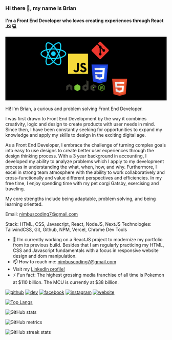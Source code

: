 ### Hi there 👋, my name is Brian
#### I'm a Front End Developer who loves creating experiences through React JS 💻 
<img src='/banner.png'>

Hi! I'm Brian, a curious and problem solving Front End Developer. 

I was first drawn to Front End Development by the way it combines creativity, logic and design to create products with user needs in mind. Since then, I have been constantly seeking for opportunities to expand my knowledge and apply my skills to design in the exciting digital age. 

As a Front End Developer, I embrace the challenge of turning complex goals into easy to use designs to create better user experiences through the design thinking process. With a 3 year background in accounting, I developed my ability to analyze problems which I apply to my development process in understanding the what, when, how, and why. Furthermore, I excel in strong team atmosphere with the ability to work collaboratively and cross-functionally and value different perspectives and efficiencies. In my free time, I enjoy spending time with my pet corgi Gatsby, exercising and traveling. 

My core strengths include being adaptable, problem solving, and being learning oriented.

Email: nimbuscoding7@gmail.com

Stack: HTML, CSS, Javascript, React, NodeJS, NextJS
Technologies: TailwindCSS, Git, Github, NPM, Vercel, Chrome Dev Tools 

- 🔭 I’m currently working on a ReactJS project to modernize my portfolio from its previous build. Besides that I am regularly practicing my HTML, CSS and Javascript fundamentals with a focus in responsive website design and dom manipulation.  
- 📫 How to reach me: nimbuscoding7@gmail.com
- Visit my <a href="https://www.linkedin.com/in/brian-spencer-99733823b/" target="_blank">LinkedIn profile!</a>
- ⚡ Fun fact: The highest grossing media franchise of all time is Pokemon at $110 billion. The MCU is currently at $38 billion. 


[<img src='https://cdn.jsdelivr.net/npm/simple-icons@3.0.1/icons/github.svg' alt='github' height='40'>](https://github.com/bspence205)  [<img src='https://cdn.jsdelivr.net/npm/simple-icons@3.0.1/icons/dev-dot-to.svg' alt='dev' height='40'>](https://dev.to/bspence205)  [<img src='https://cdn.jsdelivr.net/npm/simple-icons@3.0.1/icons/facebook.svg' alt='facebook' height='40'>](https://www.facebook.com/brian.spencer.9828)  [<img src='https://cdn.jsdelivr.net/npm/simple-icons@3.0.1/icons/instagram.svg' alt='instagram' height='40'>](https://www.instagram.com/nimbuscoding/)  [<img src='https://cdn.jsdelivr.net/npm/simple-icons@3.0.1/icons/icloud.svg' alt='website' height='40'>](https://upbeat-sammet-d2ce24.netlify.app)  

[![Top Langs](https://github-readme-stats.vercel.app/api/top-langs/?username=bspence205)](https://github.com/anuraghazra/github-readme-stats)

![GitHub stats](https://github-readme-stats.vercel.app/api?username=bspence205&show_icons=true&count_private=true)  

![GitHub metrics](https://metrics.lecoq.io/bspence205)  

![GitHub streak stats](https://github-readme-streak-stats.herokuapp.com/?user=bspence205)  

